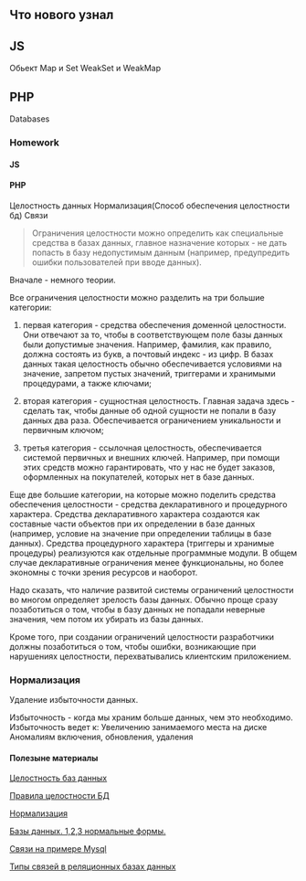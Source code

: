 ## Что нового узнал 
## JS 
Обьект Map и Set
WeakSet и WeakMap


## PHP 
Databases



### Homework
#### JS 




#### PHP 
Целостность данных
Нормализация(Способ обеспечения целостности бд)
Связи 

>Ограничения целостности можно определить как специальные средства в базах данных, главное назначение которых - не дать попасть в базу недопустимым данным (например, предупредить ошибки пользователей при вводе данных).

Вначале - немного теории.

Все ограничения целостности можно разделить на три большие категории:

1. первая категория - средства обеспечения доменной целостности. Они отвечают за то, чтобы в соответствующем поле базы данных были допустимые значения. Например, фамилия, как правило, должна состоять из букв, а почтовый индекс - из цифр. В базах данных такая целостность обычно обеспечивается условиями на значение, запретом пустых значений, триггерами и хранимыми процедурами, а также ключами;

2. вторая категория - сущностная целостность. Главная задача здесь - сделать так, чтобы данные об одной сущности не попали в базу данных два раза. Обеспечивается ограничением уникальности и первичным ключом;

3. третья категория - ссылочная целостность, обеспечивается системой первичных и внешних ключей. Например, при помощи этих средств можно гарантировать, что у нас не будет заказов, оформленных на покупателей, которых нет в базе данных.

Еще две большие категории, на которые можно поделить средства обеспечения целостности - средства декларативного и процедурного характера. Средства декларативного характера создаются как составные части объектов при их определении в базе данных (например, условие на значение при определении таблицы в базе данных). Средства процедурного характера (триггеры и хранимые процедуры) реализуются как отдельные программные модули. В общем случае декларативные ограничения менее функциональны, но более экономны с точки зрения ресурсов и наоборот.

Надо сказать, что наличие развитой системы ограничений целостности во многом определяет зрелость базы данных. Обычно проще сразу позаботиться о том, чтобы в базу данных не попадали неверные значения, чем потом их убирать из базы данных.

Кроме того, при создании ограничений целостности разработчики должны позаботиться о том, чтобы ошибки, возникающие при нарушениях целостности, перехватывались клиентским приложением.

### Нормализация

Удаление избыточности данных.


Избыточность - когда мы храним больше данных, чем это необходимо. 
Избыточность ведет к:
Увеличению занимаемого места на диске
Аномалиям включения, обновления, удаления

#### Полезыне материалы
[Целостность баз данных](http://www.ssofta.narod.ru/bd/13.htm)

[Правила целостности БД](https://ru.coursera.org/lecture/data-bases-intr/pravila-tsielostnosti-1VICt)

[Нормализация](https://info-comp.ru/database-normalization)

[Базы данных. 1,2,3 нормальные формы.](https://www.youtube.com/watch?v=zwQzL80U51c&ab_channel=RclassTech)

[Связи на примере Mysql](https://www.youtube.com/watch?v=t8urNZJpWhE&ab_channel=ITDoctor)

[Типы связей в реляционных базах данных](https://office-menu.ru/uroki-sql/41-tipy-svyazej-v-relyatsionnykh-bazakh-dannykh)








